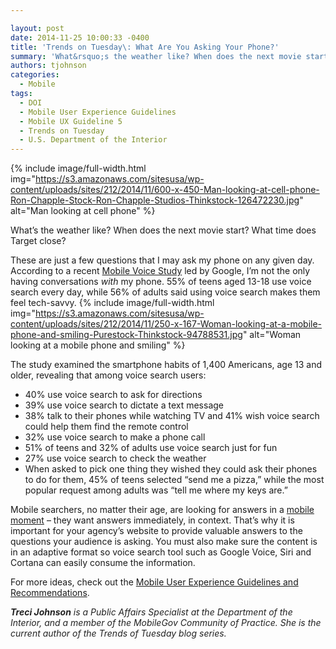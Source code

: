 ```yaml
---

layout: post
date: 2014-11-25 10:00:33 -0400
title: 'Trends on Tuesday\: What Are You Asking Your Phone?'
summary: 'What&rsquo;s the weather like? When does the next movie start? What time does Target close? These are just a few questions that I may ask my phone&nbsp;on any given day. According to a recent Mobile Voice Study led by Google, I&amp;#8217;m not the only having conversations with&nbsp;my phone. 55% of teens aged 13-18 use voice'
authors: tjohnson
categories:
  - Mobile
tags:
  - DOI
  - Mobile User Experience Guidelines
  - Mobile UX Guideline 5
  - Trends on Tuesday
  - U.S. Department of the Interior
---
```



{% include image/full-width.html img="https://s3.amazonaws.com/sitesusa/wp-content/uploads/sites/212/2014/11/600-x-450-Man-looking-at-cell-phone-Ron-Chapple-Stock-Ron-Chapple-Studios-Thinkstock-126472230.jpg" alt="Man looking at cell phone" %} 

What’s the weather like? When does the next movie start? What time does Target close?

These are just a few questions that I may ask my phone on any given day. According to a recent [Mobile Voice Study](http://www.mobilemarketer.com/cms/news/search/18923.html) led by Google, I&#8217;m not the only having conversations _with_ my phone. 55% of teens aged 13-18 use voice search every day, while 56% of adults said using voice search makes them feel tech-savvy. 
{% include image/full-width.html img="https://s3.amazonaws.com/sitesusa/wp-content/uploads/sites/212/2014/11/250-x-167-Woman-looking-at-a-mobile-phone-and-smiling-Purestock-Thinkstock-94788531.jpg" alt="Woman looking at a mobile phone and smiling" %} 

The study examined the smartphone habits of 1,400 Americans, age 13 and older, revealing that among voice search users:

  * 40% use voice search to ask for directions
  * 39% use voice search to dictate a text message
  * 38% talk to their phones while watching TV and 41% wish voice search could help them find the remote control
  * 32% use voice search to make a phone call
  * 51% of teens and 32% of adults use voice search just for fun
  * 27% use voice search to check the weather
  * When asked to pick one thing they wished they could ask their phones to do for them, 45% of teens selected &#8220;send me a pizza,&#8221; while the most popular request among adults was &#8220;tell me where my keys are.&#8221;

Mobile searchers, no matter their age, are looking for answers in a [mobile moment](https://www.WHATEVER/2014/07/01/trends-on-tuesday-maximizing-your-mobile-moments/) – they want answers immediately, in context. That’s why it is important for your agency’s website to provide valuable answers to the questions your audience is asking. You must also make sure the content is in an adaptive format so voice search tool such as Google Voice, Siri and Cortana can easily consume the information.

For more ideas, check out the [Mobile User Experience Guidelines and Recommendations](https://www.WHATEVER/resources/mobile-user-experience-guidelines-and-recommendations/).

_**<span class="il" style="color: #222222">Treci</span>**<span style="color: #222222"><strong> Johnson</strong> is a Public Affairs Specialist at the Department of the Interior, and a member of the MobileGov Community of Practice. She is the current author of the Trends of Tuesday blog series.</span>_